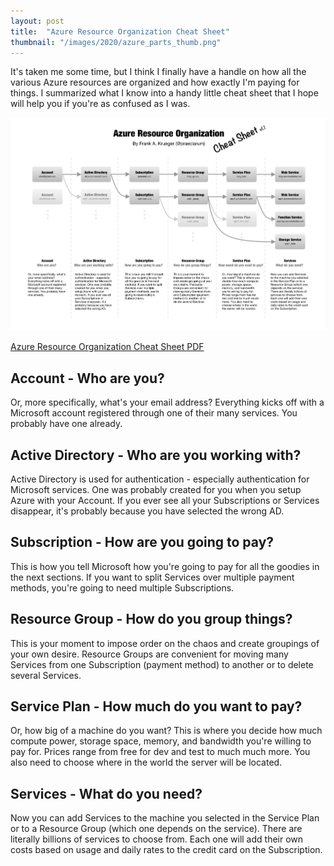 ```yaml
---
layout: post
title:  "Azure Resource Organization Cheat Sheet"
thumbnail: "/images/2020/azure_parts_thumb.png"
---
```


It's taken me some time, but I think I finally
have a handle on how all the various Azure resources are
organized and how exactly I'm paying for things.
I summarized what I know into a handy little cheat sheet
that I hope will help you if you're as confused as I was.

<a href="/images/2020/azure_parts.png"><img src="/images/2020/azure_parts.png" alt="Appstat screenshot" /></a>

<a href="/images/2020/azure_parts.pdf">Azure Resource Organization Cheat Sheet PDF</a>

## Account - Who are you?

Or, more specifically, what's your email address? Everything kicks off with a Microsoft account registered through one of their many services. You probably have one already.

## Active Directory - Who are you working with?

Active Directory is used for authentication - especially authentication for Microsoft services. One was probably created for you when you setup Azure with your Account. If you ever see all your Subscriptions or Services disappear, it's probably because you have selected the wrong AD.

## Subscription - How are you going to pay?

This is how you tell Microsoft how you're going to pay for all the goodies in the next sections. If you want to split Services over multiple payment methods, you're going to need multiple Subscriptions.

## Resource Group - How do you group things?

This is your moment to impose order on the chaos and create groupings of your own desire. Resource Groups are convenient for moving many Services from one Subscription (payment method) to another or to delete several Services.

## Service Plan - How much do you want to pay?

Or, how big of a machine do you want? This is where you decide how much compute power, storage space, memory, and bandwidth you're willing to pay for. Prices range from free for dev and test to much much more. You also need to choose where in the world the server will be located.

## Services - What do you need?

Now you can add Services to the machine you selected in the Service Plan or to a Resource Group (which one depends on the service). There are literally billions of services to choose from. Each one will add their own costs based on usage and daily rates to the credit card on the Subscription.
